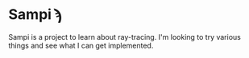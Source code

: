 # Sampi ϡ

Sampi is a project to learn about ray-tracing. I'm looking to try various things and see what I can get implemented.
